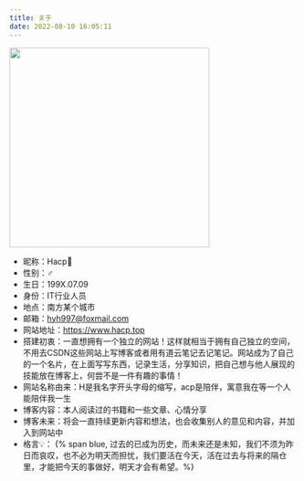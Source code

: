 ```yaml
---
title: 关于
date: 2022-08-10 16:05:11
---
```


<!-- {% note warning modern %}<b>非商免字体、网图</b>等资源未经授权仅限个人使用，不得用于商业用途。本站平时仅用于交流和学习，如涉及侵权请联系站长删除对应资源，谢谢！ —— 致版权方{% endnote %} -->

<div class="img-wrap">
<div class="img-bg">
<a href="https://z4a.net/images/2023/08/14/push.webp" data-fancybox="gallery" data-caption="" data-thumb="https://z4a.net/images/2023/08/14/push.webp">
<img class="img entered loaded" src="https://z4a.net/images/2023/08/14/push.webp" data-lazy-src="https://z4a.net/images/2023/08/14/push.webp" style="width:350px">
</a>
</div>
</div>

- 昵称：Hacp🍉
- 性别：♂
- 生日：199X.07.09
- 身份：IT行业人员
- 地点：南方某个城市
- 邮箱：hyh997@foxmail.com
- 网站地址：https://www.hacp.top
- 搭建初衷：一直想拥有一个独立的网站！这样就相当于拥有自己独立的空间，不用去CSDN这些网站上写博客或者用有道云笔记去记笔记。网站成为了自己的一个名片，在上面写写东西，记录生活，分享知识，把自己想与他人展现的技能放在博客上，何尝不是一件有趣的事情！
- 网站名称由来：H是我名字开头字母的缩写，acp是陪伴，寓意我在等一个人能陪伴我一生
- 博客内容：本人阅读过的书籍和一些文章、心情分享
- 博客未来：将会一直持续更新内容和想法，也会收集别人的意见和内容，并加入到网站中
- 格言💡： {% span blue,  过去的已成为历史，而未来还是未知，我们不须为昨日而哀叹，也不必为明天而担忧，我们要活在今天，活在过去与将来的隔仓里，才能把今天的事做好，明天才会有希望。%}

